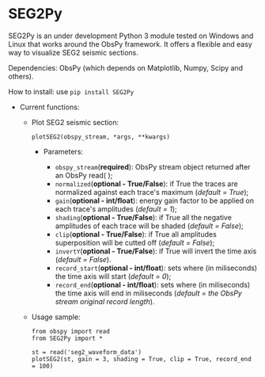 # SEG2Py
SEG2Py is an under development Python 3 module tested on Windows and Linux that works around the ObsPy framework. It offers a flexible and easy way to visualize SEG2 seismic sections.

Dependencies: ObsPy (which depends on Matplotlib, Numpy, Scipy and others).

How to install: use `pip install SEG2Py`

- Current functions:

  - Plot SEG2 seismic section:
   
     `plotSEG2(obspy_stream, *args, **kwargs)`
    
    - Parameters:
    
      - `obspy_stream`(**required**): ObsPy stream object returned after an ObsPy read( );
      - `normalized`(**optional - True/False**): if True the traces are normalized against each trace's maximum (*default = True*);
      - `gain`(**optional - int/float**): energy gain factor to be applied on each trace's amplitudes (*default = 1*);
      - `shading`(**optional - True/False**): if True all the negative amplitudes of each trace will be shaded (*default = False*);
      - `clip`(**optional - True/False**): if True all amplitudes superposition will be cutted off (*default = False*);
      - `invertY`(**optional - True/False**): if True will invert the time axis (*default = False*).
      - `record_start`(**optional - int/float**): sets where (in miliseconds) the time axis will start (*default = 0*);
      - `record_end`(**optional - int/float**): sets where (in miliseconds) the time axis will end in miliseconds (*default = the ObsPy stream original record length*).
    
  - Usage sample: 
      ```
      from obspy import read
      from SEG2Py import *
            
      st = read('seg2_waveform_data')
      plotSEG2(st, gain = 3, shading = True, clip = True, record_end = 100)
      ```
    
